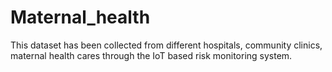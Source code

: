 # Maternal_health
This dataset has been collected from different hospitals, community clinics, maternal health cares through the IoT based risk monitoring system.
